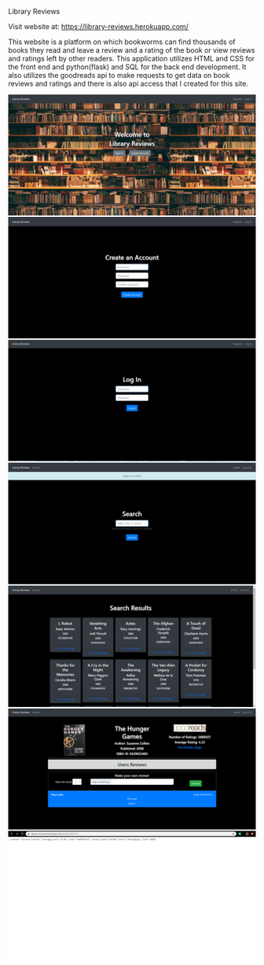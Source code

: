 Library Reviews

Visit website at: https://library-reviews.herokuapp.com/

This website is a platform on which bookworms can find thousands of books they read and leave a review and a rating of the book or view reviews and ratings left by other readers. This application utilizes HTML and CSS for the front end and python(flask) and SQL for the back end development. It also utilizes the goodreads api to make requests to get data on book reviews and ratings and there is also api access that I created for this site.

![](static/Screenshot%20(75).png)
![](static/Screenshot%20(76).png)
![](static/Screenshot%20(77).png)
![](static/Screenshot%20(78).png)
![](static/Screenshot%20(81).png)
![](static/Screenshot%20(79).png)
![](static/Screenshot%20(80).png)
